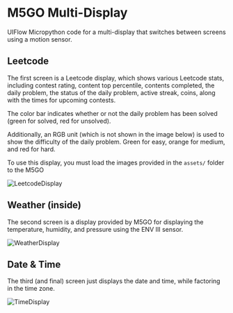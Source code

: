 
# M5GO Multi-Display

UIFlow Micropython code for a multi-display that switches between screens using a motion sensor.

## Leetcode

The first screen is a Leetcode display, which shows various Leetcode stats, including contest rating, content top percentile, contents completed, the daily problem, the status of the daily problem, active streak, coins, along with the times for upcoming contests.

The color bar indicates whether or not the daily problem has been solved (green for solved, red for unsolved).

Additionally, an RGB unit (which is not shown in the image below) is used to show the difficulty of the daily problem. Green for easy, orange for medium, and red for hard. 

To use this display, you must load the images provided in the `assets/` folder to the M5GO

![LeetcodeDisplay](https://i.postimg.cc/RVcSNF4W/display-1.jpg)

## Weather (inside)

The second screen is a display provided by M5GO for displaying the temperature, humidity, and pressure using the ENV III sensor.

![WeatherDisplay](https://i.postimg.cc/59QNWgrq/display-3.jpg)

## Date & Time

The third (and final) screen just displays the date and time, while factoring in the time zone.

![TimeDisplay](https://i.postimg.cc/8P8kpWQ8/display-2.jpg)
